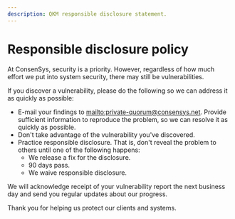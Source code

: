```yaml
---
description: QKM responsible disclosure statement.
---
```


# Responsible disclosure policy

At ConsenSys, security is a priority.
However, regardless of how much effort we put into system security, there may still be vulnerabilities.

If you discover a vulnerability, please do the following so we can address it as quickly as possible:

* E-mail your findings to <mailto:private-quorum@consensys.net>.
  Provide sufficient information to reproduce the problem, so we can resolve it as quickly as possible.
* Don't take advantage of the vulnerability you've discovered.
* Practice responsible disclosure.
  That is, don't reveal the problem to others until one of the following happens:
    * We release a fix for the disclosure.
    * 90 days pass.
    * We waive responsible disclosure.

We will acknowledge receipt of your vulnerability report the next business day and send you regular
updates about our progress.

Thank you for helping us protect our clients and systems.
